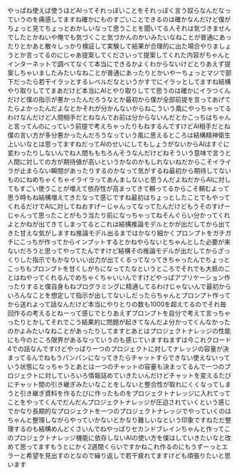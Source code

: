やっぱね使えば使うほどAIってそれっぽいことをそれっぽく言う奴らなんだなっていうのを痛感してますね確かにものすごいことできるのは確かなんだけど僕がちょっと見てちょっとおかしいなって思うことを聞いてる人それは気づきませんでしたとかねいや俺でも気づくこと気づかんのかいみたいなねことが普通にあったりとかあと散々しっかり検証して実験して結果が合理的に出た場合やりましょうとか言ってるのにじゃあ提案してくださいって提案してくれた内容がちゃんとインターネットで調べてなくて本当にできるかよくわからないけどとりあえず提案しちゃいましたみたいなねことが普通にあったりとかいやーちょっとマジで部下だったら若干イラッとするレベルだなというかすでにイラッとしてますね結構やり取りしててまあだけど本当にAIとやり取りしてて思うのは確かにイラつくんだけど僕の指示が悪かったんだろうなとか最初から僕が全部前提を言ってあげてたらよかったんだよなとかそれが分かんないからねこういう風にやっちゃってるわけなんだけど人間相手だとねなんでお前は分からないんだとかこっちはちゃんと言ってんのにっていう前提で考えちゃったりもねするんですけどAI相手だとね僕の言い方が多分悪かったんだろうなっていう風に思えるところは結構精神衛生上いいなとは思ってますねだってAIのせいにしてもしょうがないからAIはすぐに変わったりしないんでね人間ももちろんそうなんだけどねそういう意味で言うと人間に対しての方が期待値が高いというかなのかもしれないねだからこそイライラが止まらない瞬間があったりするのかなって気がするね最初から期待してないものにねめちゃくちゃイライラってあんましないと思うんだよねだからAIに対してもすごい使うことが増えて依存性が高まってきて頼ってるからこそ頼むよって思う時もね結構増えてきたなって感じですね最初はちょっとしたことでもやってくれるだけでAIに対してねおすげーじゃんってなってたんだけどもうそのすげーじゃんって思ったことがもう当たり前になっちゃってねそんぐらい分かってくれよとかねが出てきてしまってるとこれは結構推論モデルとかが出だしてから出てきた甘えな気がしますね推論モデル出るまではかなり細かくプロンプトをガチガチにこっちが作ってからインプットするとかねやらないとちゃんとした必要が来ないだろうと思ってやってたんですけど結構その推論モデルが出だしてからざっくりした指示でもかなりいい出力が出てくるってなってきちゃったんでちょっとこっちもプロンプトを甘くしがちになってたなというところでそれでも大抵のことはねやってくれるんでめちゃくちゃいいんですけどやっぱアプリケーション作ったりすると僕自身もねプログラミングに精通してるわけじゃないんで最初からいろんなことを想定して指示が出してないしだったらちゃんとプロンプト作ってから送れよって話なんだけど本当にやりとりの数も1000を超えてるのでそれ毎回作るの考えるとねーって感じでとりあえずプロンプトを自分で考えて言っちゃったりとかしてそれでこう結果的に問題が起きてなんだよ分かってくんなかったのかよみたいなねことがあったりしてますとあとはプロジェクトナレッジの性能にも今のところ限界があるなっていうのも感じていますねまずは今これクロード4での話なんですけどやっぱり一つのプロジェクトに対してナレッジの容量が決まってるんでねもうパンパンになってきたらチャットすらできない使えないっていう状態になっちゃうとあとは一つのチャットの容量も決まってるんで一つのプロジェクトに対していろいろ情報詰めていきたいんだけどチャットを変えるたびにチャット間の引き継ぎみたいなことをしないと整合性が取れにくくなってしまうと引き継ぎ資料を作るたびに作ったものをプロジェクトナレッジに入れてってことをやってくんでだんだんプロジェクトナレッジが圧迫されていくという感じでかなり長期的なプロジェクトを一つのプロジェクトナレッジでやっていくのはちゃんと整理しながらやっていかないとかなり難しいなという印象ですねただ整理するのも結構めんどくさいんでねやっぱりセカンドブレインちゃんと作ってこのプロジェクトナレッジ機能に依存しないAIの使い方を僕はしていきたいなと改めて思ってますもうとにかく2週間くらいですかねこれ作るのにもうずーっとエラーと希望を見出すのとなので繰り返しで若干疲れてますけども頑張りたいと思います